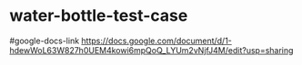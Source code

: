 # water-bottle-test-case

#google-docs-link
https://docs.google.com/document/d/1-hdewWoL63W827h0UEM4kowi6mpQoQ_LYUm2vNjfJ4M/edit?usp=sharing
